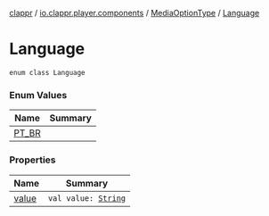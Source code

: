 [clappr](../../../index.md) / [io.clappr.player.components](../../index.md) / [MediaOptionType](../index.md) / [Language](./index.md)

# Language

`enum class Language`

### Enum Values

| Name | Summary |
|---|---|
| [PT_BR](-p-t_-b-r.md) |  |

### Properties

| Name | Summary |
|---|---|
| [value](value.md) | `val value: `[`String`](https://kotlinlang.org/api/latest/jvm/stdlib/kotlin/-string/index.html) |
